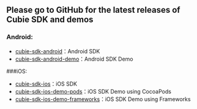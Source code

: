 ## Please go to GitHub for the latest releases of Cubie SDK and demos

### Android:

 * [cubie-sdk-android][1]：Android SDK 
 * [cubie-sdk-android-demo][2]：Android SDK Demo

###iOS:

 * [cubie-sdk-ios][3]：iOS SDK 
 * [cubie-sdk-ios-demo-pods][4]：iOS SDK Demo using CocoaPods
 * [cubie-sdk-ios-demo-frameworks][5]：iOS SDK Demo using Frameworks


  [1]: https://github.com/cubie-api/cubie-sdk-android/releases
  [2]: https://github.com/cubie-api/cubie-sdk-android-demo/releases
  [3]: https://github.com/cubie-api/cubie-sdk-ios/releases
  [4]: https://github.com/cubie-api/cubie-sdk-ios-demo-pods/releases
  [5]: https://github.com/cubie-api/cubie-sdk-ios-demo-frameworks/releases
